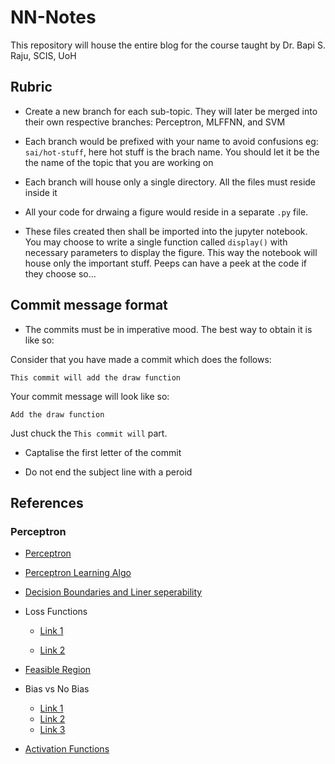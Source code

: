 # NN-Notes

This repository will  house the entire blog for the course taught by Dr. Bapi S. Raju, SCIS, UoH

## Rubric

* Create a new branch for each sub-topic. They will later be merged into their own respective branches: Perceptron, MLFFNN, and 
SVM

* Each branch would be prefixed with your name to avoid confusions eg: `sai/hot-stuff`, here hot stuff is the brach name. You 
should let it be the the name of the topic that you are working on

* Each branch will house only a single directory. All the files must reside inside it

* All your code for drwaing a figure would reside in a separate `.py` file.

* These files created then shall be imported into the jupyter notebook. You may choose to write a single function called 
`display()`  with necessary parameters to display the figure. This way the notebook will house only the important stuff. Peeps 
can have a peek at the code if they choose so...


## Commit message format

* The commits must be in imperative mood. The best way to obtain it is like so:

Consider that you have made a commit which does the follows:

```
This commit will add the draw function
```

Your commit message will look like so:

```
Add the draw function
```

Just chuck the `This commit will` part.

* Captalise the first letter of the commit

* Do not end the subject line with a peroid

## References

### Perceptron

* [Perceptron](https://towardsdatascience.com/what-the-hell-is-perceptron-626217814f53)


* [Perceptron Learning Algo](https://towardsdatascience.com/perceptron-learning-algorithm-d5db0deab975)

* [Decision Boundaries and Liner seperability](http://www.cs.bham.ac.uk/~pxt/NC/l4_JB.pdf)

* Loss Functions
  * [Link 1](https://isaacchanghau.github.io/post/loss_functions/)

  * [Link 2](https://blog.algorithmia.com/introduction-to-loss-functions/)

* [Feasible Region](https://www.cs.toronto.edu/~tijmen/csc321/slides/lecture_slides_lec2.pdf)

* Bias vs No Bias
  * [Link 1](http://galaxy.agh.edu.pl/~vlsi/AI/bias/bias_eng.html)
  * [Link 2](http://www.chioka.in/why-do-we-need-a-bias-neuron/)
  * [Link 3](https://www.quora.com/What-is-bias-in-artificial-neural-network)

* [Activation Functions](https://towardsdatascience.com/activation-functions-neural-networks-1cbd9f8d91d6)
